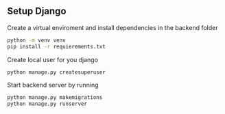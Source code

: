 ## Setup Django


Create a virtual enviroment and install dependencies in the backend folder

```bash
python -m venv venv
pip install -r requierements.txt
```

Create local user for you django

```bash
python manage.py createsuperuser
```

Start backend server by running

```bash
python manage.py makemigrations
python manage.py runserver
```
